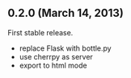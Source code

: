 ## 0.2.0 (March 14, 2013)

First stable release.

- replace Flask with bottle.py
- use cherrpy as server
- export to html mode

